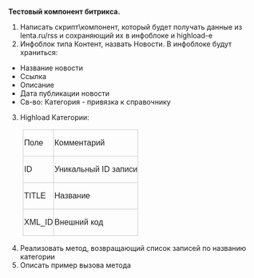 <b>Тестовый компонент битрикса.</b>

1) Написать скрипт\компонент, который будет получать  данные из lenta.ru/rss и сохраняющий их в инфоблоке и highload-е
2) Инфоблок типа Контент, назвать Новости. В инфоблоке будут храниться:


<ul>
<li>Название новости</li>

<li>Ссылка</li>

<li>Описание</li>

<li>Дата публикации новости</li>

<li>Св-во: Категория - привязка к справочнику</li>
</ul>


3) Highload Категории:


<table style="border-collapse:collapse;margin-left:22.1pt">
<tbody><tr><td style="border:1pt solid #cccccc;padding:0.75pt"><p><span style="color:#201f1e;font-family:'helvetica' , sans-serif">Поле</span></p></td><td style="border-color:#cccccc;border-style:solid solid solid none;border-width:1pt 1pt 1pt medium;padding:0.75pt"><p><span style="color:#201f1e;font-family:'helvetica' , sans-serif">Комментарий</span></p></td></tr><tr><td style="border-color:#cccccc;border-style:none solid solid solid;border-width:medium 1pt 1pt 1pt;padding:0.75pt"><p><span style="color:#201f1e;font-family:'helvetica' , sans-serif">ID</span></p></td><td style="border-bottom-color:#cccccc;border-right-color:#cccccc;border-style:none solid solid none;border-width:medium 1pt 1pt medium;padding:0.75pt"><p><span style="color:#201f1e;font-family:'helvetica' , sans-serif">Уникальный&nbsp;ID записи</span></p></td></tr><tr><td style="border-color:#cccccc;border-style:none solid solid solid;border-width:medium 1pt 1pt 1pt;padding:0.75pt"><p><span style="color:#201f1e;font-family:'helvetica' , sans-serif">TITLE</span></p></td><td style="border-bottom-color:#cccccc;border-right-color:#cccccc;border-style:none solid solid none;border-width:medium 1pt 1pt medium;padding:0.75pt"><p><span style="color:#201f1e;font-family:'helvetica' , sans-serif">Название</span></p></td></tr><tr><td style="border-color:#cccccc;border-style:none solid solid solid;border-width:medium 1pt 1pt 1pt;padding:0.75pt"><p><span style="color:#201f1e;font-family:'helvetica' , sans-serif">XML_ID</span></p></td><td style="border-bottom-color:#cccccc;border-right-color:#cccccc;border-style:none solid solid none;border-width:medium 1pt 1pt medium;padding:0.75pt"><p><span style="color:#201f1e;font-family:'helvetica' , sans-serif">Внешний код</span></p></td></tr></tbody>
</table>


4) Реализовать метод, возвращающий список записей по названию категории
5) Описать пример вызова метода